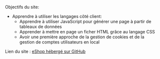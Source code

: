 Objectifs du site:
- Apprendre à utiliser les langages côté client:
  - Apprendre à utiliser JavaScript pour générer une page à partir de tableaux de données
  - Apprender à mettre en page un ficher HTML grâce au langage CSS
  - Avoir une première approche de la gestion de cookies et de la gestion de comptes utilisateurs en local


Lien du site : <a href="https://billythesecond.github.io/eShop/" target="_blank">eShop hébergé sur GitHub</a>
